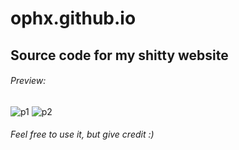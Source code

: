 # ophx.github.io
## Source code for my shitty website
###### Preview: 
![p1](https://cdn.discordapp.com/attachments/1047658629408505936/1061873349829066852/Screenshot_2023-01-09_000502.png)
![p2](https://cdn.discordapp.com/attachments/1047658629408505936/1061873350135271474/Screenshot_2023-01-09_000442.png)
###### Feel free to use it, but give credit :)

